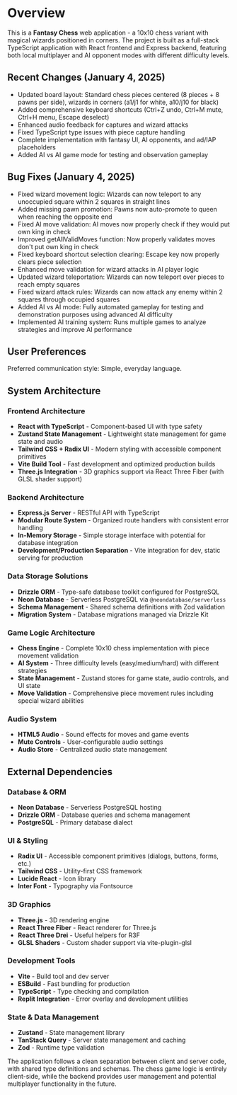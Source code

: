 # Overview

This is a **Fantasy Chess** web application - a 10x10 chess variant with magical wizards positioned in corners. The project is built as a full-stack TypeScript application with React frontend and Express backend, featuring both local multiplayer and AI opponent modes with different difficulty levels.

## Recent Changes (January 4, 2025)
- Updated board layout: Standard chess pieces centered (8 pieces + 8 pawns per side), wizards in corners (a1/j1 for white, a10/j10 for black)
- Added comprehensive keyboard shortcuts (Ctrl+Z undo, Ctrl+M mute, Ctrl+H menu, Escape deselect)
- Enhanced audio feedback for captures and wizard attacks
- Fixed TypeScript type issues with piece capture handling
- Complete implementation with fantasy UI, AI opponents, and ad/IAP placeholders
- Added AI vs AI game mode for testing and observation gameplay

## Bug Fixes (January 4, 2025)
- Fixed wizard movement logic: Wizards can now teleport to any unoccupied square within 2 squares in straight lines
- Added missing pawn promotion: Pawns now auto-promote to queen when reaching the opposite end
- Fixed AI move validation: AI moves now properly check if they would put own king in check
- Improved getAllValidMoves function: Now properly validates moves don't put own king in check
- Fixed keyboard shortcut selection clearing: Escape key now properly clears piece selection
- Enhanced move validation for wizard attacks in AI player logic
- Updated wizard teleportation: Wizards can now teleport over pieces to reach empty squares
- Fixed wizard attack rules: Wizards can now attack any enemy within 2 squares through occupied squares
- Added AI vs AI mode: Fully automated gameplay for testing and demonstration purposes using advanced AI difficulty
- Implemented AI training system: Runs multiple games to analyze strategies and improve AI performance

## User Preferences

Preferred communication style: Simple, everyday language.

## System Architecture

### Frontend Architecture
- **React with TypeScript** - Component-based UI with type safety
- **Zustand State Management** - Lightweight state management for game state and audio
- **Tailwind CSS + Radix UI** - Modern styling with accessible component primitives
- **Vite Build Tool** - Fast development and optimized production builds
- **Three.js Integration** - 3D graphics support via React Three Fiber (with GLSL shader support)

### Backend Architecture
- **Express.js Server** - RESTful API with TypeScript
- **Modular Route System** - Organized route handlers with consistent error handling
- **In-Memory Storage** - Simple storage interface with potential for database integration
- **Development/Production Separation** - Vite integration for dev, static serving for production

### Data Storage Solutions
- **Drizzle ORM** - Type-safe database toolkit configured for PostgreSQL
- **Neon Database** - Serverless PostgreSQL via `@neondatabase/serverless`
- **Schema Management** - Shared schema definitions with Zod validation
- **Migration System** - Database migrations managed via Drizzle Kit

### Game Logic Architecture
- **Chess Engine** - Complete 10x10 chess implementation with piece movement validation
- **AI System** - Three difficulty levels (easy/medium/hard) with different strategies
- **State Management** - Zustand stores for game state, audio controls, and UI state
- **Move Validation** - Comprehensive piece movement rules including special wizard abilities

### Audio System
- **HTML5 Audio** - Sound effects for moves and game events
- **Mute Controls** - User-configurable audio settings
- **Audio Store** - Centralized audio state management

## External Dependencies

### Database & ORM
- **Neon Database** - Serverless PostgreSQL hosting
- **Drizzle ORM** - Database queries and schema management
- **PostgreSQL** - Primary database dialect

### UI & Styling
- **Radix UI** - Accessible component primitives (dialogs, buttons, forms, etc.)
- **Tailwind CSS** - Utility-first CSS framework
- **Lucide React** - Icon library
- **Inter Font** - Typography via Fontsource

### 3D Graphics
- **Three.js** - 3D rendering engine
- **React Three Fiber** - React renderer for Three.js
- **React Three Drei** - Useful helpers for R3F
- **GLSL Shaders** - Custom shader support via vite-plugin-glsl

### Development Tools
- **Vite** - Build tool and dev server
- **ESBuild** - Fast bundling for production
- **TypeScript** - Type checking and compilation
- **Replit Integration** - Error overlay and development utilities

### State & Data Management
- **Zustand** - State management library
- **TanStack Query** - Server state management and caching
- **Zod** - Runtime type validation

The application follows a clean separation between client and server code, with shared type definitions and schemas. The chess game logic is entirely client-side, while the backend provides user management and potential multiplayer functionality in the future.
